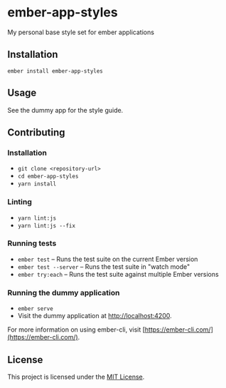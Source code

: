 ember-app-styles
==============================================================================

My personal base style set for ember applications

Installation
------------------------------------------------------------------------------

```
ember install ember-app-styles
```


Usage
------------------------------------------------------------------------------

See the dummy app for the style guide.

Contributing
------------------------------------------------------------------------------

### Installation

* `git clone <repository-url>`
* `cd ember-app-styles`
* `yarn install`

### Linting

* `yarn lint:js`
* `yarn lint:js --fix`

### Running tests

* `ember test` – Runs the test suite on the current Ember version
* `ember test --server` – Runs the test suite in "watch mode"
* `ember try:each` – Runs the test suite against multiple Ember versions

### Running the dummy application

* `ember serve`
* Visit the dummy application at [http://localhost:4200](http://localhost:4200).

For more information on using ember-cli, visit [https://ember-cli.com/](https://ember-cli.com/).

License
------------------------------------------------------------------------------

This project is licensed under the [MIT License](LICENSE.md).

